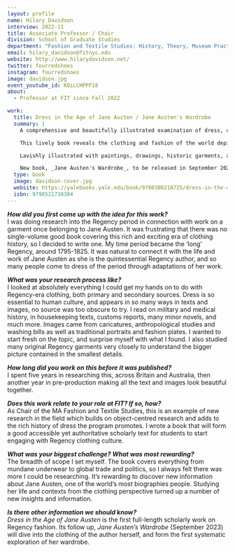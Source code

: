 ```yaml
---
layout: profile
name: Hilary Davidson
interview: 2022-11
title: Associate Professor / Chair
division: School of Graduate Studies
department: "Fashion and Textile Studies: History, Theory, Museum Practice"
email: hilary_davidson@fitnyc.edu
website: http://www.hilarydavidson.net/
twitter: fourredshoes
instagram: fourredshoes
image: davidson.jpg
event_youtube_id: KOiLCHPPF18
about:
  - Professor at FIT since Fall 2022

work:
  title: Dress in the Age of Jane Austen / Jane Austen's Wardrobe
  summary: |
    A comprehensive and beautifully illustrated examination of dress, clothing, fashion, and sewing in the Regency seen through the lens of Jane Austen’s life and writings.

    This lively book reveals the clothing and fashion of the world depicted in Jane Austen’s beloved books, focusing on the long Regency between the years 1795 and 1825. During this period, accelerated change saw Britain’s turbulent entry into the modern age, and clothing reflected these transformations. Starting with the intimate perspective of clothing the self, Dress in the Age of Jane Austen moves outward through the social and cultural spheres of home, village, countryside, and cities, and into the wider national and global realms, exploring the varied ways people dressed to inhabit these environments. Jane Austen’s famously observant fictional writings, as well as her letters, provide the entry point for examining the Regency age’s rich complexity of fashion, dress, and textiles for men and women in their contemporary contexts.

    Lavishly illustrated with paintings, drawings, historic garments, and fashion plates—including many previously unpublished images—this authoritative yet accessible book will help readers visualize the external selves of Austen’s immortal characters as clearly as she wrote of their internal ones. The result is an enhanced understanding of Austen’s work and time, and also of the history of one of Britain’s most distinctive fashion eras.

    New book, _Jane Austen's Wardrobe_, to be released in September 2023.
  type: book
  image: davidson-cover.jpg
  website: https://yalebooks.yale.edu/book/9780300218725/dress-in-the-age-of-jane-austen/
  isbn: 9798521738304
---
```

***How did you first come up with the idea for this work?***  
I was doing research into the Regency period in connection with work on a garment once belonging to Jane Austen. It was frustrating that there was no single-volume good book covering this rich and exciting era of clothing history, so I decided to write one. My time period became the ‘long’ Regency, around 1795-1825. It was natural to connect it with the life and work of Jane Austen as she is the quintessential Regency author, and so many people come to dress of the period through adaptations of her work.

***What was your research process like?***  
I looked at absolutely everything I could get my hands on to do with Regency-era clothing, both primary and secondary sources. Dress is so essential to human culture, and appears in so many ways in texts and images, no source was too obscure to try. I read on military and medical history, in housekeeping texts, customs reports, many minor novels, and much more. Images came from caricatures, anthropological studies and washing bills as well as traditional portraits and fashion plates. I wanted to start fresh on the topic, and surprise myself with what I found. I also studied many original Regency garments very closely to understand the bigger picture contained in the smallest details.

***How long did you work on this before it was published?***  
I spent five years in researching this, across Britain and Australia, then another year in pre-production making all the text and images look beautiful together.

***Does this work relate to your role at FIT? If so, how?***  
As Chair of the MA Fashion and Textile Studies, this is an example of new research in the field which builds on object-centred research and adds to the rich history of dress the program promotes. I wrote a book that will form a good accessible yet authoritative scholarly text for students to start engaging with Regency clothing culture.

***What was your biggest challenge? What was most rewarding?***  
The breadth of scope I set myself. The book covers everything from mundane underwear to global trade and politics, so I always felt there was more I could be researching. It’s rewarding to discover new information about Jane Austen, one of the world’s most biographies people. Studying her life and contexts from the clothing perspective turned up a number of new insights and information.

***Is there other information we should know?***  
_Dress in the Age of Jane Austen_ is the first full-length scholarly work on Regency fashion. Its follow up, _Jane Austen’s Wardrobe_ (September 2023) will dive into the clothing of the author herself, and form the first systematic exploration of her wardrobe.
